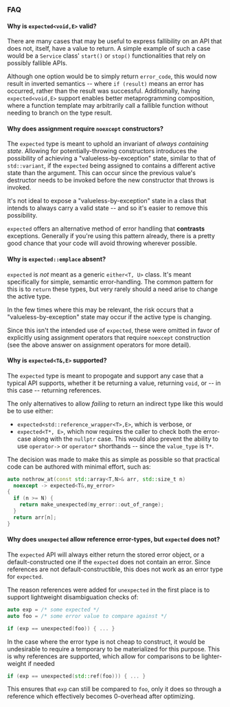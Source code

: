 ### FAQ

#### Why is `expected<void,E>` valid?

There are many cases that may be useful to express fallibility on an API that
does not, itself, have a value to return. A simple example of such a case would
be a `Service` class' `start()` or `stop()` functionalities that rely on
possibly fallible APIs.

Although one option would be to simply return `error_code`, this would now
result in inverted semantics -- where `if (result)` means an error has occurred,
rather than the result was successful. Additionally, having `expected<void,E>`
support enables better metaprogramming composition, where a function template
may arbitrarily call a fallible function without needing to branch on the
type result.

#### Why does assignment require `noexcept` constructors?

The `expected` type is meant to uphold an invariant of _always containing state_.
Allowing for potentially-throwing constructors introduces the possibility of
achieving a "valueless-by-exception" state, similar to that of `std::variant`,
if the `expected` being assigned to contains a different active state than the
argument. This can occur since the previous value's destructor needs to be
invoked before the new constructor that throws is invoked.

It's not ideal to expose a "valueless-by-exception" state in a class that
intends to always carry a valid state -- and so it's easier to remove this
possibility.

`expected` offers an alternative method of error handling that **contrasts**
exceptions. Generally if you're using this pattern already, there is a pretty
good chance that your code will avoid throwing wherever possible.

#### Why is `expected::emplace` absent?

`expected` is _not_ meant as a generic `either<T, U>` class. It's meant
specifically for simple, semantic error-handling. The common pattern for this
is to `return` these types, but very rarely should a need arise to change the
active type.

In the few times where this may be relevant, the risk occurs that a
"valueless-by-exception" state may occur if the active type is changing.

Since this isn't the intended use of `expected`, these were omitted in favor of
explicitly using assignment operators that require `noexcept` construction
(see the above answer on assignment operators for more detail).

#### Why is `expected<T&,E>` supported?

The `expected` type is meant to propogate and support any case that a typical
API supports, whether it be returning a value, returning `void`, or -- in this
case -- returning references.

The only alternatives to allow _failing_ to return an indirect type like this
would be to use either:

* `expected<std::reference_wrapper<T>,E>`, which is verbose, or
* `expected<T*, E>`, which now requires the caller to check both the error-case
  along with the `nullptr` case. This would also prevent the ability to use
  `operator->` or `operator*` shorthands -- since the `value_type` is `T*`.

The decision was made to make this as simple as possible so that practical
code can be authored with minimal effort, such as:

```cpp
auto nothrow_at(const std::array<T,N>& arr, std::size_t n)
  noexcept -> expected<T&,my_error>
{
  if (n >= N) {
    return make_unexpected(my_error::out_of_range);
  }
  return arr[n];
}
```

#### Why does `unexpected` allow reference error-types, but `expected` does not?

The `expected` API will always either return the stored error object, or a
default-constructed one if the `expected` does not contain an error. Since
references are not default-constructible, this does not work as an error type
for `expected`.

The reason references were added for `unexpected` in the first place is to
support lightweight disambiguation checks of:

```cpp
auto exp = /* some expected */
auto foo = /* some error value to compare against */

if (exp == unexpected(foo)) { ... }
```

In the case where the error type is not cheap to construct, it would be
undesirable to require a temporary to be materialized for this purpose. This is
why references are supported, which allow for comparisons to be lighter-weight
if needed

```cpp
if (exp == unexpected(std::ref(foo))) { ... }
```

This ensures that `exp` can still be compared to `foo`, only it does so through
a reference which effectively becomes 0-overhead after optimizing.
